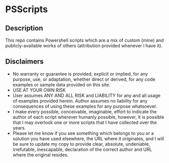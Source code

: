 # PSScripts

## Description

This repo contains Powershell scripts which are a mix of custom (mine) and publicly-available works of others (attribution provided whenever I have it).

## Disclaimers

* No warranty or guarantee is provided, explicit or implied, for any purpose, use, or adaptation, whether direct or derived, for any code examples or sample data provided on this site.
* USE AT YOUR OWN RISK
* User assumes ANY AND ALL RISK and LIABILITY for any and all usage of examples provided herein.  Author assumes no liability for any consequences of using these examples for any purpose whatsoever.
* I make every possible, conceivable, imaginable, effort to indicate the author of each script wherever humanly possible, however, it is possible that I may overlook one or more scripts that I have collected over the years. 
* Please let me know if you see something which belongs to you or a solution you have used elsewhere, the URL where it originates, and I will be sure to update my copy to provide clear, absolute, undeniable, irrefutable, inescapable, declaration of the correct author and URL where the original resides.  
